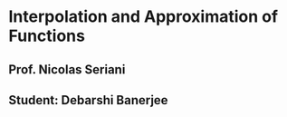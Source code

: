 # Interpolation and Approximation of Functions
## Prof. Nicolas Seriani
## Student: Debarshi Banerjee
